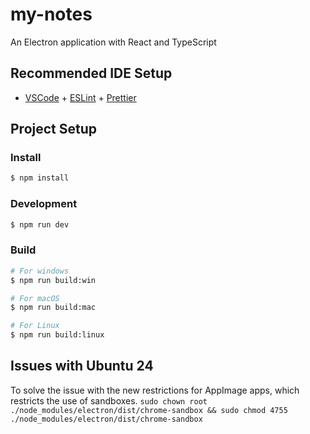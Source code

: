 # my-notes

An Electron application with React and TypeScript

## Recommended IDE Setup

- [VSCode](https://code.visualstudio.com/) + [ESLint](https://marketplace.visualstudio.com/items?itemName=dbaeumer.vscode-eslint) + [Prettier](https://marketplace.visualstudio.com/items?itemName=esbenp.prettier-vscode)

## Project Setup

### Install

```bash
$ npm install
```

### Development

```bash
$ npm run dev
```

### Build

```bash
# For windows
$ npm run build:win

# For macOS
$ npm run build:mac

# For Linux
$ npm run build:linux
```

## Issues with Ubuntu 24
To solve the issue with the new restrictions for AppImage apps, which restricts the use of sandboxes.
`sudo chown root ./node_modules/electron/dist/chrome-sandbox && sudo chmod 4755 ./node_modules/electron/dist/chrome-sandbox`
